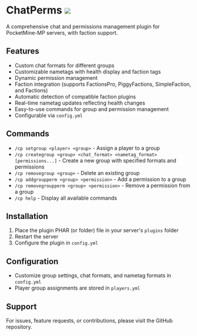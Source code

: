 # ChatPerms [![](https://poggit.pmmp.io/shield.state/ChatPerms)](https://poggit.pmmp.io/p/ChatPerms)

A comprehensive chat and permissions management plugin for PocketMine-MP servers, with faction support.

## Features

- Custom chat formats for different groups
- Customizable nametags with health display and faction tags
- Dynamic permission management
- Faction integration (supports FactionsPro, PiggyFactions, SimpleFaction, and Factions)
- Automatic detection of compatible faction plugins
- Real-time nametag updates reflecting health changes
- Easy-to-use commands for group and permission management
- Configurable via `config.yml`

## Commands

- `/cp setgroup <player> <group>` - Assign a player to a group
- `/cp creategroup <group> <chat_format> <nametag_format> [permissions...]` - Create a new group with specified formats and permissions
- `/cp removegroup <group>` - Delete an existing group
- `/cp addgroupperm <group> <permission>` - Add a permission to a group
- `/cp removegroupperm <group> <permission>` - Remove a permission from a group
- `/cp help` - Display all available commands

## Installation

1. Place the plugin PHAR (or folder) file in your server's `plugins` folder
2. Restart the server
3. Configure the plugin in `config.yml`

## Configuration

- Customize group settings, chat formats, and nametag formats in `config.yml`
- Player group assignments are stored in `players.yml`

## Support

For issues, feature requests, or contributions, please visit the GitHub repository.
